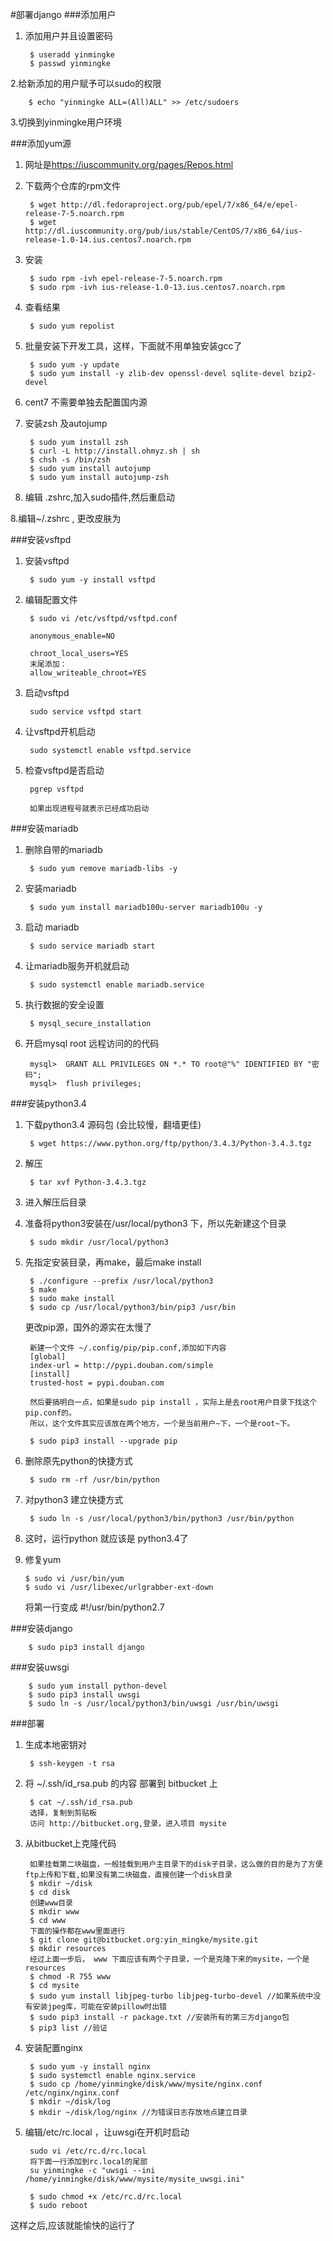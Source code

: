 
#部署django
###添加用户
1. 添加用户并且设置密码

		$ useradd yinmingke
		$ passwd yinmingke

2.给新添加的用户赋予可以sudo的权限

		$ echo "yinmingke ALL=(All)ALL" >> /etc/sudoers

3.切换到yinmingke用户环境

###添加yum源

1. 网址是<https://iuscommunity.org/pages/Repos.html>
2. 下载两个仓库的rpm文件

		$ wget http://dl.fedoraproject.org/pub/epel/7/x86_64/e/epel-release-7-5.noarch.rpm
		$ wget http://dl.iuscommunity.org/pub/ius/stable/CentOS/7/x86_64/ius-release-1.0-14.ius.centos7.noarch.rpm


3. 安装

		$ sudo rpm -ivh epel-release-7-5.noarch.rpm
		$ sudo rpm -ivh ius-release-1.0-13.ius.centos7.noarch.rpm

4. 查看结果

 		$ sudo yum repolist

5. 批量安装下开发工具，这样，下面就不用单独安装gcc了

		$ sudo yum -y update
		$ sudo yum install -y zlib-dev openssl-devel sqlite-devel bzip2-devel

5. cent7 不需要单独去配置国内源
6. 安装zsh 及autojump

		$ sudo yum install zsh
		$ curl -L http://install.ohmyz.sh | sh
		$ chsh -s /bin/zsh
		$ sudo yum install autojump
		$ sudo yum install autojump-zsh

7. 编辑 .zshrc,加入sudo插件,然后重启动

8.编辑~/.zshrc , 更改皮肤为

###安装vsftpd
1. 安装vsftpd

		$ sudo yum -y install vsftpd

2. 编辑配置文件

		$ sudo vi /etc/vsftpd/vsftpd.conf

		anonymous_enable=NO

		chroot_local_users=YES
		末尾添加：
		allow_writeable_chroot=YES

3. 启动vsftpd

		sudo service vsftpd start

4. 让vsftpd开机启动

		sudo systemctl enable vsftpd.service

5. 检查vsftpd是否启动

		pgrep vsftpd

		如果出现进程号就表示已经成功启动





###安装mariadb
1. 删除自带的mariadb

		$ sudo yum remove mariadb-libs -y

2. 安装mariadb

		$ sudo yum install mariadb100u-server mariadb100u -y

3. 启动 mariadb

		$ sudo service mariadb start

4. 让mariadb服务开机就启动

		$ sudo systemctl enable mariadb.service

5. 执行数据的安全设置

		$ mysql_secure_installation

6. 开启mysql root 远程访问的的代码

		mysql>  GRANT ALL PRIVILEGES ON *.* TO root@"%" IDENTIFIED BY "密码";
		mysql>  flush privileges;

###安装python3.4

1. 下载python3.4 源码包 (会比较慢，翻墙更佳)

		$ wget https://www.python.org/ftp/python/3.4.3/Python-3.4.3.tgz

2. 解压

		$ tar xvf Python-3.4.3.tgz

3. 进入解压后目录


4. 准备将python3安装在/usr/local/python3	下，所以先新建这个目录

		$ sudo mkdir /usr/local/python3

5. 先指定安装目录，再make，最后make install

		$ ./configure --prefix /usr/local/python3
		$ make
		$ sudo make install
		$ sudo cp /usr/local/python3/bin/pip3 /usr/bin

	更改pip源，国外的源实在太慢了

		新建一个文件 ~/.config/pip/pip.conf,添加如下内容
		[global]
		index-url = http://pypi.douban.com/simple
		[install]
		trusted-host = pypi.douban.com

		然后要搞明白一点，如果是sudo pip install ，实际上是去root用户目录下找这个pip.conf的。
		所以，这个文件其实应该放在两个地方，一个是当前用户~下，一个是root~下。

		$ sudo pip3 install --upgrade pip
7. 删除原先python的快捷方式

		$ sudo rm -rf /usr/bin/python

8. 对python3 建立快捷方式

		$ sudo ln -s /usr/local/python3/bin/python3 /usr/bin/python

9. 这时，运行python 就应该是 python3.4了
10. 修复yum

		$ sudo vi /usr/bin/yum
		$ sudo vi /usr/libexec/urlgrabber-ext-down

	将第一行变成
			#!/usr/bin/python2.7

###安装django


		$ sudo pip3 install django

###安装uwsgi

		$ sudo yum install python-devel
		$ sudo pip3 install uwsgi
		$ sudo ln -s /usr/local/python3/bin/uwsgi /usr/bin/uwsgi



###部署
1. 生成本地密钥对

		$ ssh-keygen -t rsa

2. 将 ~/.ssh/id_rsa.pub 的内容 部署到 bitbucket 上

		$ cat ~/.ssh/id_rsa.pub
		选择，复制到剪贴板
		访问 http://bitbucket.org,登录，进入项目 mysite

1. 从bitbucket上克隆代码

		如果挂载第二块磁盘，一般挂载到用户主目录下的disk子目录，这么做的目的是为了方便ftp上传和下载,如果没有第二块磁盘，直接创建一个disk目录
		$ mkdir ~/disk
		$ cd disk
		创建www目录
		$ mkdir www
		$ cd www
		下面的操作都在www里面进行
		$ git clone git@bitbucket.org:yin_mingke/mysite.git
		$ mkdir resources
		经过上面一步后， www 下面应该有两个子目录，一个是克隆下来的mysite，一个是resources
		$ chmod -R 755 www
		$ cd mysite
		$ sudo yum install libjpeg-turbo libjpeg-turbo-devel //如果系统中没有安装jpeg库，可能在安装pillow时出错
		$ sudo pip3 install -r package.txt //安装所有的第三方django包
		$ pip3 list //验证

2. 安装配置nginx

		$ sudo yum -y install nginx
		$ sudo systemctl enable nginx.service
		$ sudo cp /home/yinmingke/disk/www/mysite/nginx.conf /etc/nginx/nginx.conf
		$ mkdir ~/disk/log
		$ mkdir ~/disk/log/nginx //为错误日志存放地点建立目录

3. 编辑/etc/rc.local ，让uwsgi在开机时启动

		sudo vi /etc/rc.d/rc.local
		将下面一行添加到rc.local的尾部
		su yinmingke -c "uwsgi --ini /home/yinmingke/disk/www/mysite/mysite_uwsgi.ini"

		$ sudo chmod +x /etc/rc.d/rc.local
		$ sudo reboot

这样之后,应该就能愉快的运行了